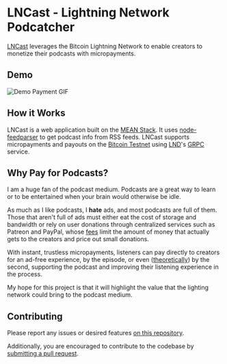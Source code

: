 # LNCast - Lightning Network Podcatcher

[LNCast](https://lncast.com) leverages the Bitcoin Lightning Network to enable creators to monetize their podcasts with micropayments.

## Demo
![Demo Payment GIF](https://media.giphy.com/media/xUNd9KyCXSvKuaPp1m/giphy.gif)

## How it Works

LNCast is a web application built on the [MEAN Stack](http://mean.io/). It uses [node-feedparser](https://github.com/danmactough/node-feedparser) to get podcast info from RSS feeds. LNCast supports micropayments and payouts on the [Bitcoin Testnet](https://en.bitcoin.it/wiki/Testnet) using [LND](https://github.com/lightningnetwork/lnd)'s [GRPC](https://grpc.io/) service.

## Why Pay for Podcasts?

I am a huge fan of the podcast medium. Podcasts are a great way to learn or to be entertained when your brain would otherwise be idle.

As much as I like podcasts, I **hate** ads, and most podcasts are full of them. Those that aren't full of ads must either eat the cost of storage and bandwidth or rely on user donations through centralized services such as Patreon and PayPal, whose [fees](https://patreon.zendesk.com/hc/en-us/articles/204606125-How-do-you-calculate-fees-) limit the amount of money that actually gets to the creators and price out small donations.

With instant, trustless micropayments, listeners can pay directly to creators for an ad-free experience, by the episode, or even ([theoretically](https://docs.google.com/presentation/d/16BK53bnfRVu_iHJKw2f82DRg6kk8061gxiJeKTCciKY/edit#slide=id.g2005d26133_0_17)) by the second, supporting the podcast and improving their listening experience in the process.

My hope for this project is that it will highlight the value that the lighting network could bring to the podcast medium.

## Contributing

Please report any issues or desired features [on this repository](https://github.com/djseeds/lncast/issues).

Additionally, you are encouraged to contribute to the codebase by [submitting a pull request](https://github.com/djseeds/lncast/pulls).
